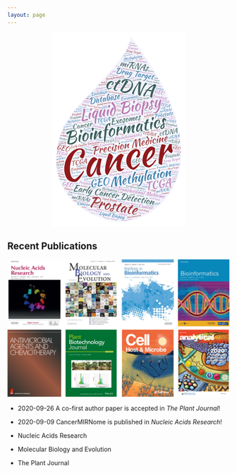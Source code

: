 ```yaml
---
layout: page
---
```


<p align="center">
  <img width="300" src="https://raw.githubusercontent.com/rli012/rli012.github.io/master/img/worldcloud.png">
</p>
  

## Recent Publications

<p align="center">
  <img width="800" src="https://raw.githubusercontent.com/rli012/rli012.github.io/master/img/publications.png">
</p>

+ 2020-09-26  A co-first author paper is accepted in *The Plant Journal*!
+ 2020-09-09  CancerMIRNome is published in *Nucleic Acids Research*!




+ Nucleic Acids Research
+ Molecular Biology and Evolution
+ The Plant Journal
